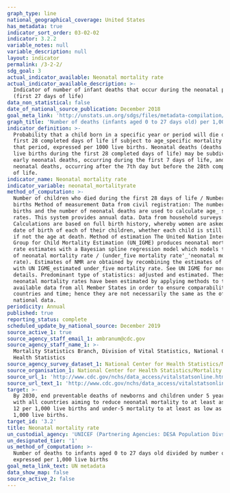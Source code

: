```yaml
---
graph_type: line
national_geographical_coverage: United States
has_metadata: true
indicator_sort_order: 03-02-02
indicator: 3.2.2
variable_notes: null
variable_description: null
layout: indicator
permalink: /3-2-2/
sdg_goal: 3
actual_indicator_available: Neonatal mortality rate
actual_indicator_available_description: >-
  Indicator of number of infant deaths that occur during the neonatal period
  (first 27 days of life)
data_non_statistical: false
date_of_national_source_publication: December 2018
goal_meta_link: 'http://unstats.un.org/sdgs/files/metadata-compilation/Metadata-Goal-3.pdf'
graph_title: 'Number of deaths (infants aged 0 to 27 days old) per 1,000 US live births'
indicator_definition: >-
  Probability that a child born in a specific year or period will die during the
  first 28 completed days of life if subject to age_specific mortality rates of
  that period, expressed per 1000 live births. Neonatal deaths (deaths among
  live births during the first 28 completed days of life) may be subdivided into
  early neonatal deaths, occurring during the first 7 days of life, and late
  neonatal deaths, occurring after the 7th day but before the 28th completed day
  of life.
indicator_name: Neonatal mortality rate
indicator_variable: neonatal_mortalityrate
method_of_computation: >-
  Number of children who died during the first 28 days of life / Number of live
  births Method of measurement Data from civil registration: The number of live
  births and the number of neonatal deaths are used to calculate age_ specific
  rates. This system provides annual data. Data from household surveys:
  Calculations are based on full birth history, whereby women are asked for the
  date of birth of each of their children, whether each child is still alive and
  if not the age at death. Method of estimation The United Nation Inter_agency
  Group for Child Mortality Estimation (UN_IGME) produces neonatal mortality
  rate estimates with a Bayesian spline regression model which models the ratio
  of neonatal mortality rate / (under_five mortality rate'_'neonatal mortality
  rate). Estimates of NMR are obtained by recombining the estimates of the ratio
  with UN IGME_estimated under_five mortality rate. See UN IGME for more
  details. Predominant type of statistics: adjusted and estimated. These
  neonatal mortality rates have been estimated by applying methods to the
  available data from all Member States in order to ensure comparability across
  countries and time; hence they are not necessarily the same as the official
  national data.
periodicity: Annual
published: true
reporting_status: complete
scheduled_update_by_national_source: December 2019
source_active_1: true
source_agency_staff_email_1: ambranum@cdc.gov
source_agency_staff_name_1: >-
  Mortality Statistics Branch, Division of Vital Statistics, National Center for
  Health Statistics
source_agency_survey_dataset_1: National Center for Health Statistics/Mortality Multiple Cause Death Files
source_organisation_1: National Center for Health Statistics/Mortality Multiple Cause Death Files
source_url_1: 'http://www.cdc.gov/nchs/data_access/vitalstatsonline.htm'
source_url_text_1: 'http://www.cdc.gov/nchs/data_access/vitalstatsonline.htm'
target: >-
  By 2030, end preventable deaths of newborns and children under 5 years of age,
  with all countries aiming to reduce neonatal mortality to at least as low as
  12 per 1,000 live births and under-5 mortality to at least as low as 25 per
  1,000 live births.
target_id: '3.2'
title: Neonatal mortality rate
un_custodial_agency: 'UNICEF (Partnering Agencies: DESA Population Divsion, World Bank)'
un_designated_tier: '1'
us_method_of_computation: >-
  Number of deaths to infants aged 0 to 27 days old divided by number of births,
  expressed per 1,000 live births
goal_meta_link_text: UN metadata
data_show_map: false
source_active_2: false
---
```

